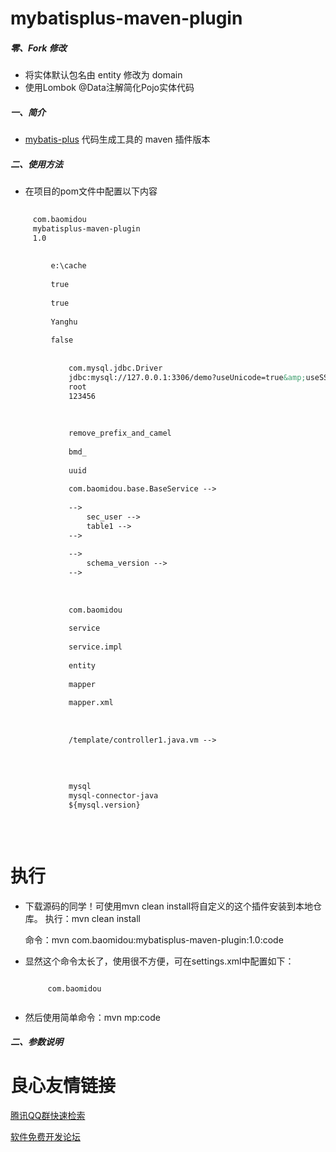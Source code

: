 # mybatisplus-maven-plugin

##### 零、Fork 修改
 * 将实体默认包名由 entity 修改为 domain
 * 使用Lombok @Data注解简化Pojo实体代码

##### 一、简介

  * [mybatis-plus](http://git.oschina.net/baomidou/mybatis-plus) 代码生成工具的 maven 插件版本
 
##### 二、使用方法

  * 在项目的pom文件中配置以下内容
  
```xml
 
     com.baomidou 
     mybatisplus-maven-plugin 
     1.0 
     
         
         e:\cache 
         
         true 
         
         true 
         
         Yanghu 
         
		 false 
         
         
             com.mysql.jdbc.Driver 
             jdbc:mysql://127.0.0.1:3306/demo?useUnicode=true&amp;useSSL=false 
             root 
             123456 
         
         
			 
			 remove_prefix_and_camel 
			 
			 bmd_ 
             
             uuid 
             
             com.baomidou.base.BaseService -->
             
             -->
                 sec_user -->
                 table1 -->
             -->
             
             -->
                 schema_version -->
             -->
         
         
             
             com.baomidou 
             
             service 
             
             service.impl 
             
             entity 
             
             mapper 
             
             mapper.xml 
         
         
        	 
			 /template/controller1.java.vm -->
		 
     
     
         
             mysql 
             mysql-connector-java 
             ${mysql.version} 
         
     
 
```

# 执行
  * 下载源码的同学！可使用mvn clean install将自定义的这个插件安装到本地仓库。
	执行：mvn clean install

	命令：mvn com.baomidou:mybatisplus-maven-plugin:1.0:code

  * 显然这个命令太长了，使用很不方便，可在settings.xml中配置如下：
	```
  	 
		 com.baomidou 
	 
	```
  * 然后使用简单命令：mvn mp:code

  
##### 二、参数说明
  
  
  
  

 # 良心友情链接

[腾讯QQ群快速检索](http://u.720life.cn/s/8cf73f7c)

[软件免费开发论坛](http://u.720life.cn/s/bbb01dc0)